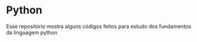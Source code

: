 # Python
 Esse repositório mostra alguns códigos feitos para estudo dos fundamentos da linguagem python 
